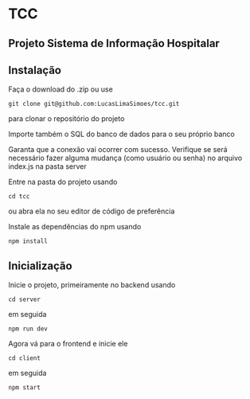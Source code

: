 # TCC
## Projeto Sistema de Informação Hospitalar

## Instalação

Faça o download do .zip ou use
```shell
git clone git@github.com:LucasLimaSimoes/tcc.git
```
para clonar o repositório do projeto

Importe também o SQL do banco de dados para o seu próprio banco 

Garanta que a conexão vai ocorrer com sucesso. Verifique se será necessário fazer alguma mudança (como usuário ou senha) no arquivo index.js na pasta server

Entre na pasta do projeto usando
```shell
cd tcc
```
ou abra ela no seu editor de código de preferência

Instale as dependências do npm usando
```shell
npm install
```

## Inicialização

Inicie o projeto, primeiramente no backend usando
```shell
cd server
```
em seguida
```shell
npm run dev
```

Agora vá para o frontend e inicie ele
```shell
cd client
```
em seguida
```shell
npm start
```

